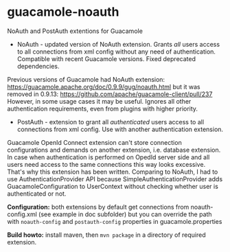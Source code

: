 # guacamole-noauth
NoAuth and PostAuth extentions for Guacamole

* NoAuth - updated version of NoAuth extension. Grants *all* users access to all connections from xml config without any need of authentication. Compatible with recent Guacamole versions. Fixed deprecated dependencies.

Previous versions of Guacamole had NoAuth extension: https://guacamole.apache.org/doc/0.9.9/gug/noauth.html but it was removed in 0.9.13: https://github.com/apache/guacamole-client/pull/237 However, in some usage cases it may be useful. Ignores all other authentication requirements, even from plugins with higher priority.

* PostAuth - extension to grant all *authenticated* users access to all connections from xml config. Use with another authentication extension.

Guacamole OpenId Connect extension can't store connection configurations and demands on another extension, i.e. database extension. In case when authentication is performed on OpedId server side and all users need access to the same connections this way looks excessive. That's why this extension has been written. Comparing to NoAuth, I had to use AuthenticationProvider API because SimpleAuthenticationProvider adds GuacamoleConfiguration to UserContext without checking whether user is authenticated or not.

**Configuration:** both extensions by default get connections from noauth-config.xml (see example in doc subfolder) but you can override the path with `noauth-config` and `postauth-config` properties in guacamole.properties

**Build howto:** install maven, then `mvn package` in a directory of required extension.
